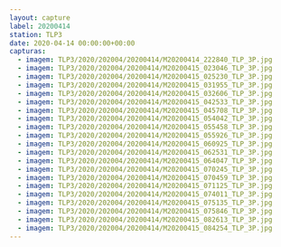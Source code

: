```yaml
---
layout: capture
label: 20200414
station: TLP3
date: 2020-04-14 00:00:00+00:00
capturas:
  - imagem: TLP3/2020/202004/20200414/M20200414_222840_TLP_3P.jpg
  - imagem: TLP3/2020/202004/20200414/M20200415_023046_TLP_3P.jpg
  - imagem: TLP3/2020/202004/20200414/M20200415_025230_TLP_3P.jpg
  - imagem: TLP3/2020/202004/20200414/M20200415_031955_TLP_3P.jpg
  - imagem: TLP3/2020/202004/20200414/M20200415_032606_TLP_3P.jpg
  - imagem: TLP3/2020/202004/20200414/M20200415_042533_TLP_3P.jpg
  - imagem: TLP3/2020/202004/20200414/M20200415_045708_TLP_3P.jpg
  - imagem: TLP3/2020/202004/20200414/M20200415_054042_TLP_3P.jpg
  - imagem: TLP3/2020/202004/20200414/M20200415_055458_TLP_3P.jpg
  - imagem: TLP3/2020/202004/20200414/M20200415_055926_TLP_3P.jpg
  - imagem: TLP3/2020/202004/20200414/M20200415_060925_TLP_3P.jpg
  - imagem: TLP3/2020/202004/20200414/M20200415_062531_TLP_3P.jpg
  - imagem: TLP3/2020/202004/20200414/M20200415_064047_TLP_3P.jpg
  - imagem: TLP3/2020/202004/20200414/M20200415_070245_TLP_3P.jpg
  - imagem: TLP3/2020/202004/20200414/M20200415_070459_TLP_3P.jpg
  - imagem: TLP3/2020/202004/20200414/M20200415_071125_TLP_3P.jpg
  - imagem: TLP3/2020/202004/20200414/M20200415_074011_TLP_3P.jpg
  - imagem: TLP3/2020/202004/20200414/M20200415_075135_TLP_3P.jpg
  - imagem: TLP3/2020/202004/20200414/M20200415_075846_TLP_3P.jpg
  - imagem: TLP3/2020/202004/20200414/M20200415_082613_TLP_3P.jpg
  - imagem: TLP3/2020/202004/20200414/M20200415_084254_TLP_3P.jpg
---
```


